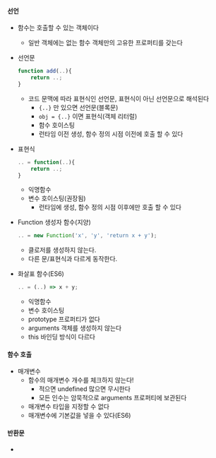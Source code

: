 #### 선언
- 함수는 호출할 수 있는 객체이다
	- 일반 객체에는 없는 함수 객체만의 고유한 프로퍼티를 갖는다

- 선언문
	```js
	function add(..){
		return ..;
	}
	```
	- 코드 문맥에 따라 표현식인 선언문, 표현식이 아닌 선언문으로 해석된다
		- `{..}` 만 있으면 선언문(블록문)
		- `obj = {..}` 이면 표현식(객체 리터럴)
		- 함수 호이스팅
		- 런타임 이전 생성, 함수 정의 시점 이전에 호출 할 수 있다

- 표현식
	```js
	.. = function(..){
		return ..;
	}
	```
	- 익명함수
	- 변수 호이스팅(권장됨)
		- 런타임에 생성, 함수 정의 시점 이후에만 호출 할 수 있다


- Function 생성자 함수(지양)
	```js
	.. = new Function('x', 'y', 'return x + y');
	
	```
	- 클로저를 생성하지 않는다.
	- 다른 문/표현식과 다르게 동작한다.

- 화살표 함수(ES6)
	```js
	.. = (..) => x + y;
	```
	- 익명함수
	- 변수 호이스팅
	- prototype 프로퍼티가 없다
	- arguments 객체를 생성하지 않는다
	- this 바인딩 방식이 다르다

#### 함수 호출
- 매개변수
	- 함수의 매개변수 개수를 체크하지 않는다!
		- 적으면 undefined 많으면 무시한다
		- 모든 인수는 암묵적으로 arguments 프로퍼티에 보관된다
	- 매개변수 타입을 지정할 수 없다
	- 매개변수에 기본값을 넣을 수 있다(ES6)

#### 반환문
- 
